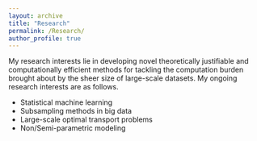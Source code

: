 ```yaml
---
layout: archive
title: "Research"
permalink: /Research/
author_profile: true
---
```


My research interests lie in developing novel theoretically justifiable and computationally efficient methods for tackling the computation burden brought about by the sheer size of large-scale datasets. My ongoing research interests are as follows.
* Statistical machine learning
* Subsampling methods in big data
* Large-scale optimal transport problems
* Non/Semi-parametric modeling
